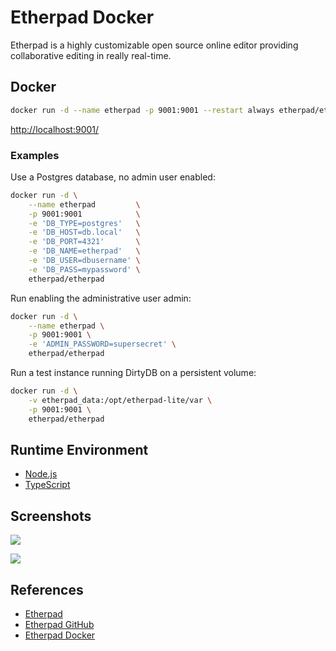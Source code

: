 # Etherpad Docker

Etherpad is a highly customizable open source online editor providing collaborative editing in really real-time.

## Docker
```sh
docker run -d --name etherpad -p 9001:9001 --restart always etherpad/etherpad
```
[http://localhost:9001/](http://localhost:9001/)

### Examples
Use a Postgres database, no admin user enabled:
```sh
docker run -d \
    --name etherpad         \
    -p 9001:9001            \
    -e 'DB_TYPE=postgres'   \
    -e 'DB_HOST=db.local'   \
    -e 'DB_PORT=4321'       \
    -e 'DB_NAME=etherpad'   \
    -e 'DB_USER=dbusername' \
    -e 'DB_PASS=mypassword' \
    etherpad/etherpad
```
Run enabling the administrative user admin:
```sh
docker run -d \
    --name etherpad \
    -p 9001:9001 \
    -e 'ADMIN_PASSWORD=supersecret' \
    etherpad/etherpad
```
Run a test instance running DirtyDB on a persistent volume:
```sh
docker run -d \
    -v etherpad_data:/opt/etherpad-lite/var \
    -p 9001:9001 \
    etherpad/etherpad
```

## Runtime Environment
- [Node.js](https://nodejs.org/en/download)
- [TypeScript](https://www.typescriptlang.org/)

## Screenshots
![](https://etherpad.org/assets/etherpad_demo-D8tyyg5C.gif)

![](https://etherpad.org/assets/etherpad_full_features-C0aKyHXN.png)

## References
- [Etherpad](https://etherpad.org/)
- [Etherpad GitHub](https://github.com/ether/etherpad-lite)
- [Etherpad Docker](https://github.com/ether/etherpad-lite/blob/develop/doc/docker.adoc)